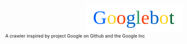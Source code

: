 <img style="margin-top: 0px; margin-left: 50%;" src="https://raw.githubusercontent.com/csrgxtu/Googlebot/master/data/Googlebot-Logo.png" alt="Googlebot Logo"/>
A crawler inspired by project Google on Github and the Google Inc

